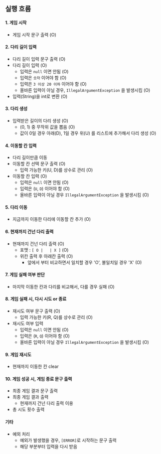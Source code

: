 ## 실행 흐름
#### 1. 게임 시작
* 게임 시작 문구 출력 (O)

#### 2. 다리 길이 입력
* 다리 길이 입력 문구 출력 (O)
* 다리 길이 입력 (O)
  * 입력은 `null` 이면 안됨 (O)
  * 입력은 `숫자` 이어야 함 (O)
  * 입력은 `3 이상 20 이하` 이어야 함 (O)
  * 올바른 입력이 아닐 경우, `IllegalArgumentException` 을 발생시킴 (O)
* 입력(String)을 int로 변환 (O)

#### 3. 다리 생성
* 입력받은 길이의 다리 생성 (O)
  * (0, 1) 중 무작위 값을 뽑음 (O)
  * 값이 0일 경우 아래(D), 1일 경우 위(U) 를 리스트에 추가해서 다리 생성 (O)

#### 4. 이동할 칸 입력
* 다리 길이만큼 이동
* 이동할 칸 선택 문구 출력 (O)
  * 입력 가능한 키(U, D)를 상수로 관리 (O)
* 이동할 칸 입력 (O)
  * 입력은 `null` 이면 안됨 (O)
  * 입력은 (`U`, `D`) 이어야 함 (O)
  * 올바른 입력이 아닐 경우 `IllegalArgumentException` 을 발생시킴 (O)

#### 5. 다리 이동
* 지금까지 이동한 다리에 이동할 칸 추가 (O)

#### 6. 현재까지 건넌 다리 출력
* 현재까지 건넌 다리 출력 (O)
  * 포맷 : `[ O |   | X ]` (O)
  * 위칸 출력 후 아래칸 출력 (O)
    * 앞에서 부터 비교하면서 일치할 경우 'O', 불일치일 경우 'X' (O)

#### 7. 게임 실패 여부 판단
* 마지막 이동한 칸과 다리를 비교해서, 다를 경우 실패 (O)

#### 8. 게임 실패 시, 다시 시도 or 종료
* 재시도 여부 문구 출력 (O)
  * 입력 가능한 키(R, Q)를 상수로 관리 (O)
* 재시도 여부 입력
  * 입력은 `null` 이면 안됨 (O)
  * 입력은 (`R`, `Q`) 이어야 함 (O)
  * 올바른 입력이 아닐 경우 `IllegalArgumentException` 을 발생시킴 (O)

#### 9. 게임 재시도
* 현재까지 이동한 칸 clear

#### 10. 게임 성공 시, 게임 종료 문구 출력
* 최종 게임 결과 문구 출력
* 최종 게임 결과 출력
  * 현재까지 건넌 다리 출력 이용
* 총 시도 횟수 출력

#### 기타
* 예외 처리
  * 예외가 발생했을 경우, `[ERROR]`로 시작하는 문구 출력
  * 해당 부분부터 입력을 다시 받음
